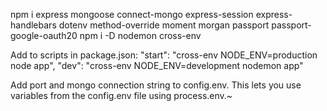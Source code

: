 npm i express mongoose connect-mongo express-session express-handlebars dotenv method-override moment morgan passport passport-google-oauth20
npm i -D nodemon cross-env

Add to scripts in package.json:
  "start": "cross-env NODE_ENV=production node app",
  "dev": "cross-env NODE_ENV=development nodemon app"

Add port and mongo connection string to config.env. This lets you use variables from the config.env file using process.env.~

